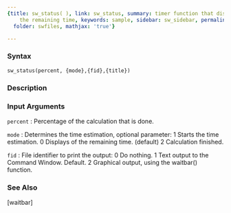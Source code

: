 ```yaml
---
{title: sw_status( ), link: sw_status, summary: timer function that displays also
    the remaining time, keywords: sample, sidebar: sw_sidebar, permalink: sw_status.html,
  folder: swfiles, mathjax: 'true'}

---
```


### Syntax

`sw_status(percent, {mode},{fid},{title})`

### Description



### Input Arguments

`percent`
: Percentage of the calculation that is done.

`mode`
: Determines the time estimation, optional parameter:
      1   Starts the time estimation.
      0   Displays of the remaining time. (default)
      2   Calculation finished.

`fid`
: File identifier to print the output:
      0   Do nothing.
      1   Text output to the Command Window. Default.
      2   Graphical output, using the waitbar() function.

### See Also

[waitbar]

